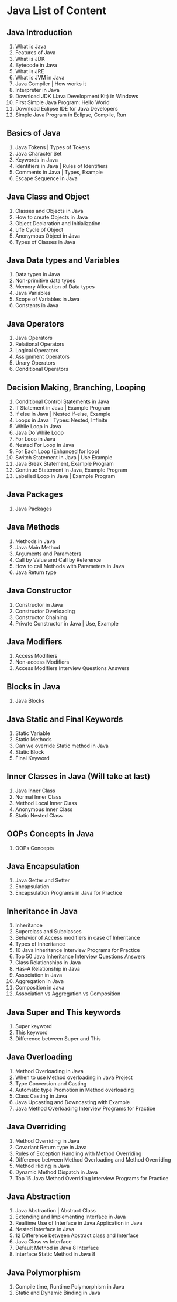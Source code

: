 # Java List of Content


## Java Introduction
1. What is Java 
2. Features of Java 
3. What is JDK 
4. Bytecode in Java 
5. What is JRE
6. What is JVM in Java
7. Java Compiler | How works it
8. Interpreter in Java 
9. Download JDK (Java Development Kit) in Windows
10. First Simple Java Program: Hello World
11. Download Eclipse IDE for Java Developers
12. Simple Java Program in Eclipse, Compile, Run

## Basics of Java
1. Java Tokens | Types of Tokens
2. Java Character Set
3. Keywords in Java
4. Identifiers in Java | Rules of Identifiers
5. Comments in Java | Types, Example
6. Escape Sequence in Java

## Java Class and Object
1. Classes and Objects in Java
2. How to create Objects in Java
3. Object Declaration and Initialization
4. Life Cycle of Object
5. Anonymous Object in Java
6. Types of Classes in Java

## Java Data types and Variables
1. Data types in Java
2. Non-primitive data types
3. Memory Allocation of Data types
4. Java Variables
5. Scope of Variables in Java
6. Constants in Java

## Java Operators
1. Java Operators
2. Relational Operators
3. Logical Operators
4. Assignment Operators
5. Unary Operators
6. Conditional Operators

## Decision Making, Branching, Looping
1. Conditional Control Statements in Java
2. If Statement in Java | Example Program
3. If else in Java | Nested if-else, Example
4. Loops in Java | Types: Nested, Infinite
5. While Loop in Java
6. Java Do While Loop
7. For Loop in Java
8. Nested For Loop in Java
9. For Each Loop (Enhanced for loop)
10. Switch Statement in Java | Use Example
11. Java Break Statement, Example Program
12. Continue Statement in Java, Example Program
13. Labelled Loop in Java | Example Program

## Java Packages
1. Java Packages

## Java Methods
1. Methods in Java
2. Java Main Method
3. Arguments and Parameters
4. Call by Value and Call by Reference
5. How to call Methods with Parameters in Java
6. Java Return type

## Java Constructor
1. Constructor in Java
2. Constructor Overloading
3. Constructor Chaining
4. Private Constructor in Java | Use, Example

## Java Modifiers
1. Access Modifiers
2. Non-access Modifiers
3. Access Modifiers Interview Questions Answers

## Blocks in Java
1. Java Blocks

## Java Static and Final Keywords
1. Static Variable
2. Static Methods
3. Can we override Static method in Java
4. Static Block
5. Final Keyword

## Inner Classes in Java (Will take at last)
1. Java Inner Class
2. Normal Inner Class
3. Method Local Inner Class
4. Anonymous Inner Class
5. Static Nested Class

## OOPs Concepts in Java
1. OOPs Concepts

## Java Encapsulation
1. Java Getter and Setter
2. Encapsulation
3. Encapsulation Programs in Java for Practice

## Inheritance in Java
1. Inheritance
2. Superclass and Subclasses
3. Behavior of Access modifiers in case of Inheritance
4. Types of Inheritance
5. 10 Java Inheritance Interview Programs for Practice
6. Top 50 Java Inheritance Interview Questions Answers
7. Class Relationships in Java
8. Has-A Relationship in Java
9. Association in Java
10. Aggregation in Java
11. Composition in Java
12. Association vs Aggregation vs Composition

## Java Super and This keywords
1. Super keyword
2. This keyword
3. Difference between Super and This

## Java Overloading
1. Method Overloading in Java
2. When to use Method overloading in Java Project
3. Type Conversion and Casting
4. Automatic type Promotion in Method overloading
5. Class Casting in Java
6. Java Upcasting and Downcasting with Example
7. Java Method Overloading Interview Programs for Practice

## Java Overriding
1. Method Overriding in Java
2. Covariant Return type in Java
3. Rules of Exception Handling with Method Overriding
4. Difference between Method Overloading and Method Overriding
5. Method Hiding in Java
6. Dynamic Method Dispatch in Java
7. Top 15 Java Method Overriding Interview Programs for Practice

## Java Abstraction
1. Java Abstraction | Abstract Class
2. Extending and Implementing Interface in Java
3. Realtime Use of Interface in Java Application in Java
4. Nested Interface in Java
5. 12 Difference between Abstract class and Interface
6. Java Class vs Interface
7. Default Method in Java 8 Interface
8. Interface Static Method in Java 8

## Java Polymorphism
1. Compile time, Runtime Polymorphism in Java
2. Static and Dynamic Binding in Java


